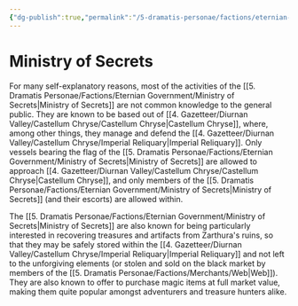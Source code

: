 ```yaml
---
{"dg-publish":true,"permalink":"/5-dramatis-personae/factions/eternian-government/ministry-of-secrets/","noteIcon":""}
---
```


# Ministry of Secrets

For many self-explanatory reasons, most of the activities of the [[5. Dramatis Personae/Factions/Eternian Government/Ministry of Secrets\|Ministry of Secrets]] are not common knowledge to the general public. They are known to be based out of [[4. Gazetteer/Diurnan Valley/Castellum Chryse/Castellum Chryse\|Castellum Chryse]], where, among other things, they manage and defend the [[4. Gazetteer/Diurnan Valley/Castellum Chryse/Imperial Reliquary\|Imperial Reliquary]]. Only vessels bearing the flag of the [[5. Dramatis Personae/Factions/Eternian Government/Ministry of Secrets\|Ministry of Secrets]] are allowed to approach [[4. Gazetteer/Diurnan Valley/Castellum Chryse/Castellum Chryse\|Castellum Chryse]], and only members of the [[5. Dramatis Personae/Factions/Eternian Government/Ministry of Secrets\|Ministry of Secrets]] (and their escorts) are allowed within. 

The [[5. Dramatis Personae/Factions/Eternian Government/Ministry of Secrets\|Ministry of Secrets]] are also known for being particularly interested in recovering treasures and artifacts from Zarthura's ruins, so that they may be safely stored within the [[4. Gazetteer/Diurnan Valley/Castellum Chryse/Imperial Reliquary\|Imperial Reliquary]] and not left to the unforgiving elements (or stolen and sold on the black market by members of the [[5. Dramatis Personae/Factions/Merchants/Web\|Web]]). They are also known to offer to purchase magic items at full market value, making them quite popular amongst adventurers and treasure hunters alike. 